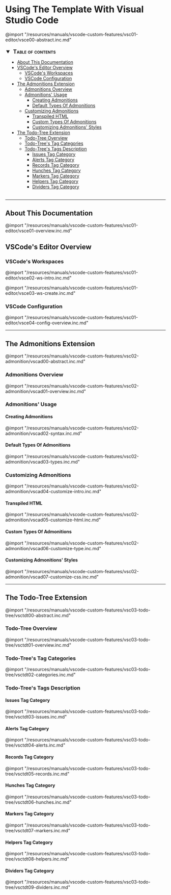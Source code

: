 # Using The Template With Visual Studio Code

@import "/resources/manuals/vscode-custom-features/vsc01-editor/vsce00-abstract.inc.md"

<!-- @import "[TOC]" {cmd="toc" depthFrom=2 depthTo=6 orderedList=false} -->
<details open style="margin: 14pt 0pt 24pt 10pt" >
<summary style="margin-left: -8pt; font-weight: bold; font-size: larger; font-variant: small-caps">
<span style="margin-left: 3pt">Table of contents<span></summary>

<!-- code_chunk_output -->

- [About This Documentation](#about-this-documentation)
- [VSCode's Editor Overview](#vscodes-editor-overview)
  - [VSCode's Workspaces](#vscodes-workspaces)
  - [VSCode Configuration](#vscode-configuration)
- [The Admonitions Extension](#the-admonitions-extension)
  - [Admonitions Overview](#admonitions-overview)
  - [Admonitions' Usage](#admonitions-usage)
    - [Creating Admonitions](#creating-admonitions)
    - [Default Types Of Admonitions](#default-types-of-admonitions)
  - [Customizing Admonitions](#customizing-admonitions)
    - [Transpiled HTML](#transpiled-html)
    - [Custom Types Of Admonitions](#custom-types-of-admonitions)
    - [Customizing Admonitions' Styles](#customizing-admonitions-styles)
- [The Todo-Tree Extension](#the-todo-tree-extension)
  - [Todo-Tree Overview](#todo-tree-overview)
  - [Todo-Tree's Tag Categories](#todo-trees-tag-categories)
  - [Todo-Tree's Tags Description](#todo-trees-tags-description)
    - [Issues Tag Category](#issues-tag-category)
    - [Alerts Tag Category](#alerts-tag-category)
    - [Records Tag Category](#records-tag-category)
    - [Hunches Tag Category](#hunches-tag-category)
    - [Markers Tag Category](#markers-tag-category)
    - [Helpers Tag Category](#helpers-tag-category)
    - [Dividers Tag Category](#dividers-tag-category)

<!-- /code_chunk_output -->

</details>

---

## About This Documentation

@import "/resources/manuals/vscode-custom-features/vsc01-editor/vsce01-overview.inc.md"

## VSCode's Editor Overview

### VSCode's Workspaces

@import "/resources/manuals/vscode-custom-features/vsc01-editor/vsce02-ws-intro.inc.md"

@import "/resources/manuals/vscode-custom-features/vsc01-editor/vsce03-ws-create.inc.md"

### VSCode Configuration

@import "/resources/manuals/vscode-custom-features/vsc01-editor/vsce04-config-overview.inc.md"

---

## The Admonitions Extension

@import "/resources/manuals/vscode-custom-features/vsc02-admonition/vscad00-abstract.inc.md"

### Admonitions Overview

@import "/resources/manuals/vscode-custom-features/vsc02-admonition/vscad01-overview.inc.md"

### Admonitions' Usage

#### Creating Admonitions

@import "/resources/manuals/vscode-custom-features/vsc02-admonition/vscad02-syntax.inc.md"

#### Default Types Of Admonitions

@import "/resources/manuals/vscode-custom-features/vsc02-admonition/vscad03-types.inc.md"

### Customizing Admonitions

@import "/resources/manuals/vscode-custom-features/vsc02-admonition/vscad04-customize-intro.inc.md"

#### Transpiled HTML

@import "/resources/manuals/vscode-custom-features/vsc02-admonition/vscad05-customize-html.inc.md"

#### Custom Types Of Admonitions

@import "/resources/manuals/vscode-custom-features/vsc02-admonition/vscad06-customize-type.inc.md"

#### Customizing Admonitions' Styles

@import "/resources/manuals/vscode-custom-features/vsc02-admonition/vscad07-customize-css.inc.md"

---

## The Todo-Tree Extension

@import "/resources/manuals/vscode-custom-features/vsc03-todo-tree/vsctdt00-abstract.inc.md"

### Todo-Tree Overview

@import "/resources/manuals/vscode-custom-features/vsc03-todo-tree/vsctdt01-overview.inc.md"

### Todo-Tree's Tag Categories

@import "/resources/manuals/vscode-custom-features/vsc03-todo-tree/vsctdt02-categories.inc.md"

### Todo-Tree's Tags Description

#### Issues Tag Category

@import "/resources/manuals/vscode-custom-features/vsc03-todo-tree/vsctdt03-issues.inc.md"

#### Alerts Tag Category

@import "/resources/manuals/vscode-custom-features/vsc03-todo-tree/vsctdt04-alerts.inc.md"

#### Records Tag Category

@import "/resources/manuals/vscode-custom-features/vsc03-todo-tree/vsctdt05-records.inc.md"

#### Hunches Tag Category

@import "/resources/manuals/vscode-custom-features/vsc03-todo-tree/vsctdt06-hunches.inc.md"

#### Markers Tag Category

@import "/resources/manuals/vscode-custom-features/vsc03-todo-tree/vsctdt07-markers.inc.md"

#### Helpers Tag Category

@import "/resources/manuals/vscode-custom-features/vsc03-todo-tree/vsctdt08-helpers.inc.md"

#### Dividers Tag Category

@import "/resources/manuals/vscode-custom-features/vsc03-todo-tree/vsctdt09-dividers.inc.md"
